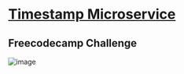 
# [Timestamp Microservice](https://www.freecodecamp.org/learn/apis-and-microservices/apis-and-microservices-projects/timestamp-microservice)

## Freecodecamp Challenge 

![image](https://user-images.githubusercontent.com/30150989/104208840-fa686b80-5456-11eb-82e6-008f4920d5b9.png)
